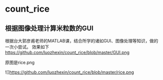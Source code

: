 # count_rice
 ## 根据图像处理计算米粒数的GUI
  
  根据台大郭彦甫老师的MATLAB课，结合所学的诸如GUI、图像处理等知识，做的一次小尝试。
  效果如下
          https://github.com/luozhexin/count_rice/blob/master/GUI.png
          
  原图是rice.png
  
  ![]https://github.com/luozhexin/count_rice/blob/master/rice.png
